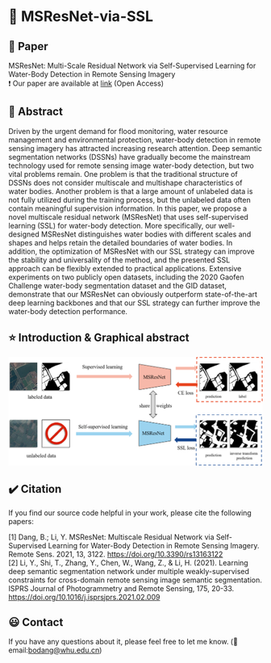 # :ocean: MSResNet-via-SSL
## :page_facing_up: Paper
MSResNet: Multi-Scale Residual Network via Self-Supervised Learning for Water-Body Detection in Remote Sensing Imagery  
:exclamation: Our paper are available at [link](https://www.mdpi.com/2072-4292/13/16/3122#) (Open Access)

## :key: Abstract
Driven by the urgent demand for flood monitoring, water resource management and environmental protection, water-body detection in remote sensing imagery has attracted increasing research attention. Deep semantic segmentation networks (DSSNs) have gradually become the mainstream technology used for remote sensing image water-body detection, but two vital problems remain. One problem is that the traditional structure of DSSNs does not consider multiscale and multishape characteristics of water bodies. Another problem is that a large amount of unlabeled data is not fully utilized during the training process, but the unlabeled data often contain meaningful supervision information. In this paper, we propose a novel multiscale residual network (MSResNet) that uses self-supervised learning (SSL) for water-body detection. More specifically, our well-designed MSResNet distinguishes water bodies with different scales and shapes and helps retain the detailed boundaries of water bodies. In addition, the optimization of MSResNet with our SSL strategy can improve the stability and universality of the method, and the presented SSL approach can be flexibly extended to practical applications. Extensive experiments on two publicly open datasets, including the 2020 Gaofen Challenge water-body segmentation dataset and the GID dataset, demonstrate that our MSResNet can obviously outperform state-of-the-art deep learning backbones and that our SSL strategy can further improve the water-body detection performance.


## :star: Introduction & Graphical abstract
![GA](https://github.com/Jack-bo1220/MSResNet-via-SSL/blob/master/GA.tif)


## :heavy_check_mark: Citation
If you find our source code helpful in your work, please cite the following papers:

[1] Dang, B.; Li, Y. MSResNet: Multiscale Residual Network via Self-Supervised Learning for Water-Body Detection in Remote Sensing Imagery. Remote Sens. 2021, 13, 3122. https://doi.org/10.3390/rs13163122  
[2] Li, Y., Shi, T., Zhang, Y., Chen, W., Wang, Z., & Li, H. (2021). Learning deep semantic segmentation network under multiple weakly-supervised constraints for cross-domain remote sensing image semantic segmentation. ISPRS Journal of Photogrammetry and Remote Sensing, 175, 20-33. https://doi.org/10.1016/j.isprsjprs.2021.02.009


## :smiley: Contact
If you have any questions about it, please feel free to let me know. (:email: email:bodang@whu.edu.cn)
